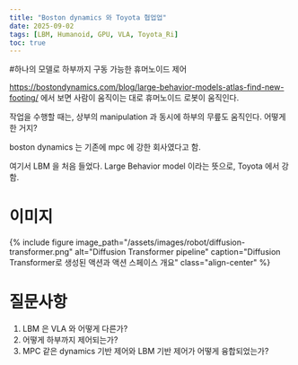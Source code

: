 ```yaml
---
title: "Boston dynamics 와 Toyota 협업업"
date: 2025-09-02
tags: [LBM, Humanoid, GPU, VLA, Toyota_Ri]
toc: true
---
```

#하나의 모델로 하부까지 구동 가능한 휴머노이드 제어

https://bostondynamics.com/blog/large-behavior-models-atlas-find-new-footing/
에서 보면 사람이 움직이는 대로 휴머노이드 로봇이 움직인다.

작업을 수행할 때는, 상부의 manipulation 과 동시에 하부의 무릎도 움직인다.
어떻게 한 거지?

boston dynamics 는 기존에 mpc 에 강한 회사였다고 함.

여기서 LBM 을 처음 들었다.
Large Behavior model 이라는 뜻으로, Toyota 에서 강함.

# 이미지
{% include figure
   image_path="/assets/images/robot/diffusion-transformer.png"
   alt="Diffusion Transformer pipeline"
   caption="Diffusion Transformer로 생성된 액션과 액션 스페이스 개요"
   class="align-center"
%}

# 질문사항
1. LBM 은 VLA 와 어떻게 다른가?
2. 어떻게 하부까지 제어되는가?
3. MPC 같은 dynamics 기반 제어와 LBM 기반 제어가 어떻게 융합되었는가?



